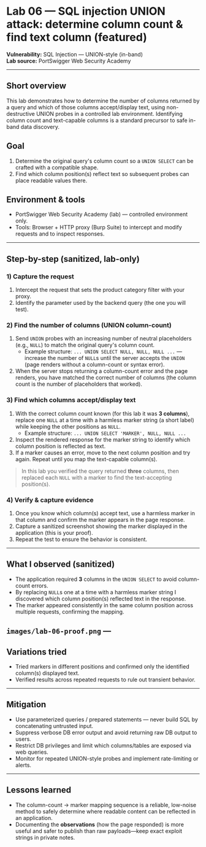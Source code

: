 # Lab 06 — SQL injection UNION attack: determine column count & find text column (featured)

**Vulnerability:** SQL Injection — UNION-style (in-band)  
**Lab source:** PortSwigger Web Security Academy  


---

## Short overview
This lab demonstrates how to determine the number of columns returned by a query and which of those columns accept/display text, using non-destructive UNION probes in a controlled lab environment. Identifying column count and text-capable columns is a standard precursor to safe in-band data discovery.

## Goal
1. Determine the original query's column count so a `UNION SELECT` can be crafted with a compatible shape.  
2. Find which column position(s) reflect text so subsequent probes can place readable values there.

## Environment & tools
- PortSwigger Web Security Academy (lab) — controlled environment only.  
- Tools: Browser + HTTP proxy (Burp Suite) to intercept and modify requests and to inspect responses.

---

## Step-by-step (sanitized, lab-only)

### 1) Capture the request
1. Intercept the request that sets the product category filter with your proxy.  
2. Identify the parameter used by the backend query (the one you will test).

### 2) Find the number of columns (UNION column-count)
1. Send `UNION` probes with an increasing number of neutral placeholders (e.g., `NULL`) to match the original query's column count.  
   - Example structure: `... UNION SELECT NULL, NULL, NULL ...` — increase the number of `NULL`s until the server accepts the `UNION` (page renders without a column-count or syntax error).  
2. When the server stops returning a column-count error and the page renders, you have matched the correct number of columns (the column count is the number of placeholders that worked).

### 3) Find which columns accept/display text
1. With the correct column count known (for this lab it was **3 columns**), replace one `NULL` at a time with a harmless marker string (a short label) while keeping the other positions as `NULL`.  
   - Example structure: `... UNION SELECT 'MARKER', NULL, NULL ...`  
2. Inspect the rendered response for the marker string to identify which column position is reflected as text.  
3. If a marker causes an error, move to the next column position and try again. Repeat until you map the text-capable column(s).

> In this lab you verified the query returned **three** columns, then replaced each `NULL` with a marker to find the text-accepting position(s).

### 4) Verify & capture evidence
1. Once you know which column(s) accept text, use a harmless marker in that column and confirm the marker appears in the page response.  
2. Capture a sanitized screenshot showing the marker displayed in the application (this is your proof).  
3. Repeat the test to ensure the behavior is consistent.

---

## What I observed (sanitized)
- The application required **3** columns in the `UNION SELECT` to avoid column-count errors.  
- By replacing `NULL`s one at a time with a harmless marker string I discovered which column position(s) reflected text in the response.  
- The marker appeared consistently in the same column position across multiple requests, confirming the mapping.

 `images/lab-06-proof.png` — 
---

## Variations tried
- Tried markers in different positions and confirmed only the identified column(s) displayed text.  
- Verified results across repeated requests to rule out transient behavior.

---

## Mitigation
- Use parameterized queries / prepared statements — never build SQL by concatenating untrusted input.  
- Suppress verbose DB error output and avoid returning raw DB output to users.  
- Restrict DB privileges and limit which columns/tables are exposed via web queries.  
- Monitor for repeated UNION-style probes and implement rate-limiting or alerts.

---

## Lessons learned
- The column-count → marker mapping sequence is a reliable, low-noise method to safely determine where readable content can be reflected in an application.  
- Documenting the **observations** (how the page responded) is more useful and safer to publish than raw payloads—keep exact exploit strings in private notes.

